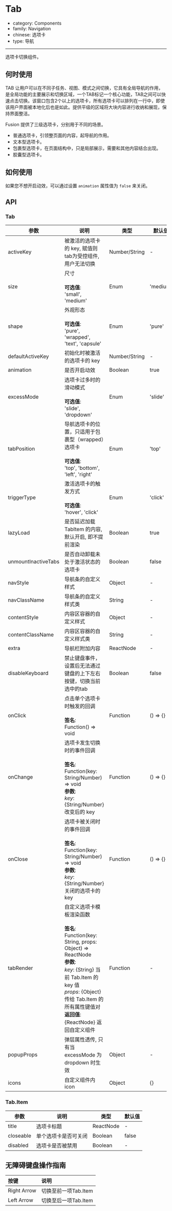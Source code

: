 # Tab

-   category: Components
-   family: Navigation
-   chinese: 选项卡
-   type: 导航

---

选项卡切换组件。

## 何时使用

TAB 让用户可以在不同子任务、视图、模式之间切换，它具有全局导航的作用，是全局功能的主要展示和切换区域，一个TAB标记一个核心功能，TAB之间可以快速点击切换。该窗口包含2个以上的选项卡，所有选项卡可以排列在一行中，即使该用户界面被本地化后也是如此。提供平级的区域将大块内容进行收纳和展现，保持界面整洁。

Fusion 提供了三级选项卡，分别用于不同的场景。

-   普通选项卡，引领整页面的内容，起导航的作用。
-   文本型选项卡。
-   包裹型选项卡，在页面结构中，只是局部展示，需要和其他内容结合出现。
-   胶囊型选项卡。

## 如何使用

如果您不想开启动效，可以通过设置 `animation` 属性值为 `false` 来关闭。

## API

### Tab

| 参数                  | 说明                                                                                                                                                                                                                           | 类型            | 默认值      |
| ------------------- | ---------------------------------------------------------------------------------------------------------------------------------------------------------------------------------------------------------------------------- | ------------- | -------- |
| activeKey           | 被激活的选项卡的 key, 赋值则tab为受控组件, 用户无法切换                                                                                                                                                                                            | Number/String | -        |
| size                | 尺寸<br/><br/>**可选值**:<br/>'small', 'medium'                                                                                                                                                                                   | Enum          | 'medium' |
| shape               | 外观形态<br/><br/>**可选值**:<br/>'pure', 'wrapped', 'text', 'capsule'                                                                                                                                                              | Enum          | 'pure'   |
| defaultActiveKey    | 初始化时被激活的选项卡的 key                                                                                                                                                                                                             | Number/String | -        |
| animation           | 是否开启动效                                                                                                                                                                                                                       | Boolean       | true     |
| excessMode          | 选项卡过多时的滑动模式<br/><br/>**可选值**:<br/>'slide', 'dropdown'                                                                                                                                                                        | Enum          | 'slide'  |
| tabPosition         | 导航选项卡的位置，只适用于包裹型（wrapped）选项卡<br/><br/>**可选值**:<br/>'top', 'bottom', 'left', 'right'                                                                                                                                          | Enum          | 'top'    |
| triggerType         | 激活选项卡的触发方式<br/><br/>**可选值**:<br/>'hover', 'click'                                                                                                                                                                            | Enum          | 'click'  |
| lazyLoad            | 是否延迟加载 TabItem 的内容, 默认开启, 即不提前渲染                                                                                                                                                                                             | Boolean       | true     |
| unmountInactiveTabs | 是否自动卸载未处于激活状态的选项卡                                                                                                                                                                                                            | Boolean       | false    |
| navStyle            | 导航条的自定义样式                                                                                                                                                                                                                    | Object        | -        |
| navClassName        | 导航条的自定义样式类                                                                                                                                                                                                                   | String        | -        |
| contentStyle        | 内容区容器的自定义样式                                                                                                                                                                                                                  | Object        | -        |
| contentClassName    | 内容区容器的自定义样式类                                                                                                                                                                                                                 | String        | -        |
| extra               | 导航栏附加内容                                                                                                                                                                                                                      | ReactNode     | -        |
| disableKeyboard     | 禁止键盘事件，设置后无法通过键盘的上下左右按键，切换当前选中的tab                                                                                                                                                                                           | Boolean       | false    |
| onClick             | 点击单个选项卡时触发的回调<br/><br/>**签名**:<br/>Function() => void                                                                                                                                                                        | Function      | () => {} |
| onChange            | 选项卡发生切换时的事件回调<br/><br/>**签名**:<br/>Function(key: String/Number) => void<br/>**参数**:<br/>_key_: {String/Number} 改变后的 key                                                                                                      | Function      | () => {} |
| onClose             | 选项卡被关闭时的事件回调<br/><br/>**签名**:<br/>Function(key: String/Number) => void<br/>**参数**:<br/>_key_: {String/Number} 关闭的选项卡的 key                                                                                                    | Function      | () => {} |
| tabRender           | 自定义选项卡模板渲染函数<br/><br/>**签名**:<br/>Function(key: String, props: Object) => ReactNode<br/>**参数**:<br/>_key_: {String} 当前 Tab.Item 的 key 值<br/>_props_: {Object} 传给 Tab.Item 的所有属性键值对<br/>**返回值**:<br/>{ReactNode} 返回自定义组件<br/> | Function      | -        |
| popupProps          | 弹层属性透传, 只有当 excessMode 为 dropdown 时生效                                                                                                                                                                                        | Object        | -        |
| icons               | 自定义组件内 icon                                                                                                                                                                                                                  | Object        | {}       |

### Tab.Item

| 参数        | 说明         | 类型        | 默认值   |
| --------- | ---------- | --------- | ----- |
| title     | 选项卡标题      | ReactNode | -     |
| closeable | 单个选项卡是否可关闭 | Boolean   | false |
| disabled  | 选项卡是否被禁用   | Boolean   | -     |

## 无障碍键盘操作指南

| 按键          | 说明             |
| :---------- | :------------- |
| Right Arrow | 切换至前一项Tab.Item |
| Left Arrow  | 切换至后一项Tab.Item |
